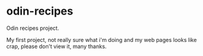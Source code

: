# odin-recipes
Odin recipes project.

My first project, not really sure what i'm doing and my web pages looks like crap, please don't view it, many thanks.
